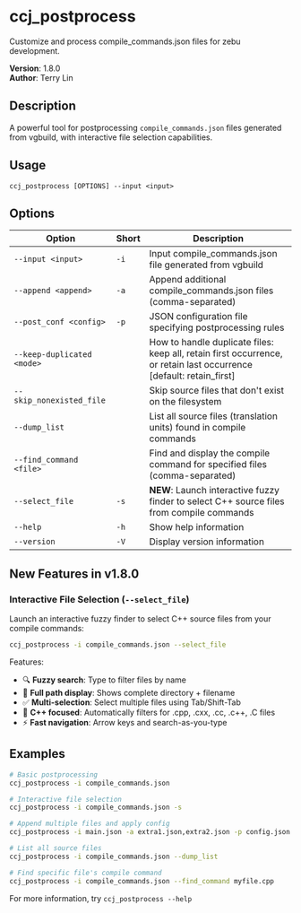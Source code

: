 # ccj_postprocess

Customize and process compile_commands.json files for zebu development.

**Version**: 1.8.0  
**Author**: Terry Lin

## Description

A powerful tool for postprocessing `compile_commands.json` files generated from vgbuild, with interactive file selection capabilities.

## Usage

```
ccj_postprocess [OPTIONS] --input <input>
```

## Options

| Option | Short | Description |
|--------|-------|-------------|
| `--input <input>` | `-i` | Input compile_commands.json file generated from vgbuild |
| `--append <append>` | `-a` | Append additional compile_commands.json files (comma-separated) |
| `--post_conf <config>` | `-p` | JSON configuration file specifying postprocessing rules |
| `--keep-duplicated <mode>` | | How to handle duplicate files: keep all, retain first occurrence, or retain last occurrence [default: retain_first] |
| `--skip_nonexisted_file` | | Skip source files that don't exist on the filesystem |
| `--dump_list` | | List all source files (translation units) found in compile commands |
| `--find_command <file>` | | Find and display the compile command for specified files (comma-separated) |
| `--select_file` | `-s` | **NEW**: Launch interactive fuzzy finder to select C++ source files from compile commands |
| `--help` | `-h` | Show help information |
| `--version` | `-V` | Display version information |

## New Features in v1.8.0

### Interactive File Selection (`--select_file`)

Launch an interactive fuzzy finder to select C++ source files from your compile commands:

```bash
ccj_postprocess -i compile_commands.json --select_file
```

Features:
- 🔍 **Fuzzy search**: Type to filter files by name
- 📁 **Full path display**: Shows complete directory + filename
- ✅ **Multi-selection**: Select multiple files using Tab/Shift-Tab
- 🎯 **C++ focused**: Automatically filters for .cpp, .cxx, .cc, .c++, .C files
- ⚡ **Fast navigation**: Arrow keys and search-as-you-type

## Examples

```bash
# Basic postprocessing
ccj_postprocess -i compile_commands.json

# Interactive file selection
ccj_postprocess -i compile_commands.json -s

# Append multiple files and apply config
ccj_postprocess -i main.json -a extra1.json,extra2.json -p config.json

# List all source files
ccj_postprocess -i compile_commands.json --dump_list

# Find specific file's compile command
ccj_postprocess -i compile_commands.json --find_command myfile.cpp
```

For more information, try `ccj_postprocess --help`
